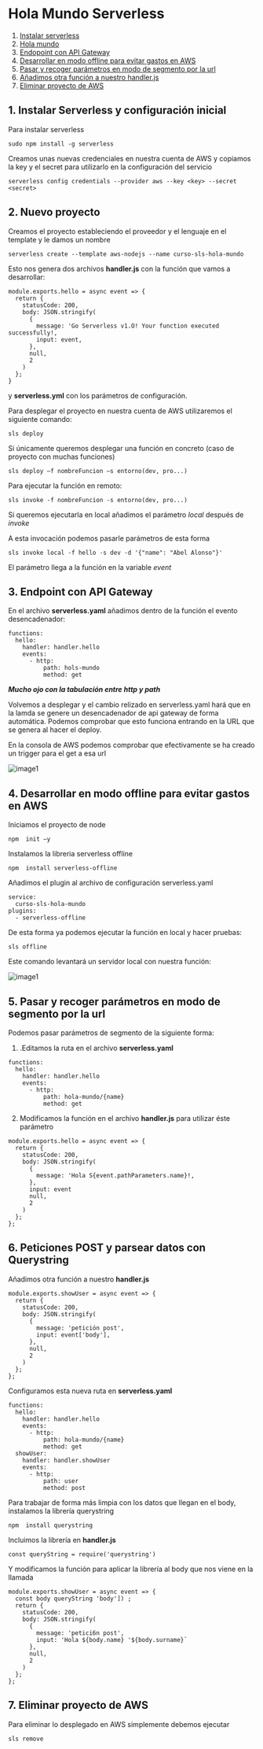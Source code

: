 # Hola Mundo Serverless

1. [Instalar serverless](#serverless)
2. [Hola mundo](#new)
3. [Endopoint con API Gateway](#apigateway)
4. [Desarrollar en modo offline para evitar gastos en AWS](#offline)
5. [Pasar y recoger parámetros en modo de segmento por la url](#params)
6. [Añadimos otra función a nuestro handler.js](#post)
7. [Eliminar proyecto de AWS](#remove)


<a name="serverless"></a>
## 1. Instalar Serverless y configuración inicial

Para instalar serverless 

`sudo npm install -g serverless`
 
Creamos unas nuevas credenciales en nuestra cuenta de AWS y copiamos la key y el secret para utilizarlo en la configuración del servicio 
 
`serverless config credentials --provider aws --key <key> --secret <secret>`


<a name="new"></a>
## 2. Nuevo proyecto

Creamos el proyecto estableciendo el proveedor y el lenguaje en el template y le damos un nombre 

`serverless create --template aws-nodejs --name curso-sls-hola-mundo`

Esto nos genera dos archivos **handler.js**  con la función que vamos a desarrollar:
 
~~~
module.exports.hello = async event => {
  return { 
    statusCode: 200, 
    body: JSON.stringify(
      {
        message: 'Go Serverless v1.O! Your function executed successfully!,
        input: event, 
      },
      null,
      2
    )
  };
}
~~~

y  **serverless.yml** con los parámetros de configuración.

Para desplegar el proyecto en nuestra cuenta de AWS utilizaremos el siguiente comando: 

`sls deploy`

Si únicamente queremos desplegar una función en concreto (caso de proyecto con muchas funciones) 
 
`sls deploy –f nombreFuncion –s entorno(dev, pro...)`
 
Para ejecutar la función en remoto: 

`sls invoke -f nombreFuncion -s entorno(dev, pro...)`

Si queremos ejecutarla en local añadimos el parámetro *local* después de *invoke*

A esta invocación podemos pasarle parámetros de esta forma 

`sls invoke local -f hello -s dev -d '{"name": "Abel Alonso"}'`

El parámetro llega a la función en la variable *event*


<a name="apigateway"></a>
## 3. Endpoint con API Gateway

En el archivo **serverless.yaml** añadimos dentro de la función el evento desencadenador: 

~~~
functions:
  hello:
    handler: handler.hello 
    events: 
      - http: 
          path: hols-mundo
          method: get
~~~

   ***Mucho ojo con la tabulación entre http y path***

Volvemos a desplegar y el cambio relizado en serverless.yaml hará que en la lamda se genere un desencadenador de api gateway de forma automática. Podemos comprobar que esto funciona entrando en la URL que se genera al hacer el deploy. 

En la consola de AWS podemos comprobar que efectivamente se ha creado un trigger para el get a esa url 

![image1](./images/image1.png)


<a name="offline"></a>
## 4. Desarrollar en modo offline para evitar gastos en AWS

Iniciamos el proyecto de node 

`npm  init –y`

Instalamos la libreria serverless offline 

`npm  install serverless-offline`

Añadimos el plugin al archivo de configuración serverless.yaml 

~~~
service: 
  curso-sls-hola-mundo 
plugins: 
  - serverless-offline 
~~~

De esta forma ya podemos ejecutar la función en local y hacer pruebas: 

`sls offline`

Este comando levantará un servidor local con nuestra función: 

![image1](./images/image2.png)


<a name="params"></a>
## 5. Pasar y recoger parámetros en modo de segmento por la url

Podemos pasar parámetros de segmento de la siguiente forma: 

1. .Editamos la ruta en el archivo **serverless.yaml**

~~~
functions:
  hello:
    handler: handler.hello
    events:
      - http: 
          path: hola-mundo/{name} 
          method: get 
~~~

2. Modificamos la función en el archivo **handler.js** para utilizar éste parámetro

~~~
module.exports.hello = async event => {
  return { 
    statusCode: 200, 
    body: JSON.stringify(
      {
        message: 'Hola S{event.pathParameters.name}!,
      },
      input: event
      null,
      2
    )
  };
};
~~~


<a name="post"></a>
## 6. Peticiones POST y parsear datos con Querystring

Añadimos otra función a nuestro **handler.js**

~~~
module.exports.showUser = async event => {
  return {
    statusCode: 200,
    body: JSON.stringify(
      {
        message: 'petición post',
        input: event['body'],
      }, 
      null,
      2
    ) 
  };
};
~~~

Configuramos esta nueva ruta en **serverless.yaml**

~~~
functions:
  hello:
    handler: handler.hello
    events:
      - http:
          path: hola-mundo/{name}
          method: get 
  showUser: 
    handler: handler.showUser 
    events: 
      - http: 
          path: user 
          method: post
~~~

Para trabajar de forma más limpia con los datos que llegan en el body, instalamos la librería querystring 

`npm  install querystring`

Incluimos la librería en **handler.js**

~~~
const queryString = require('querystring')
~~~

Y modificamos la función para aplicar la librería al body que nos viene en la llamada 

~~~
module.exports.showUser = async event => { 
  const body queryString 'body']) ; 
  return {
    statusCode: 200,
    body: JSON.stringify(
      {
        message: 'petici6n post',
        input: 'Hola ${body.name} '${body.surname}`
      },
      null, 
      2
    )
  };
};
~~~


<a name="remove"></a>
## 7. Eliminar proyecto de AWS 

Para eliminar lo desplegado en AWS simplemente debemos ejecutar 

`sls remove`

